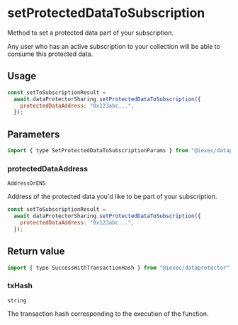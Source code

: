 # setProtectedDataToSubscription

Method to set a protected data part of your subscription.

Any user who has an active subscription to your collection will be able to consume this protected data.

## Usage

```js
const setToSubscriptionResult =
  await dataProtectorSharing.setProtectedDataToSubscription({
    protectedDataAddress: "0x123abc...",
  });
```

## Parameters

```js
import { type SetProtectedDataToSubscriptionParams } from "@iexec/dataprotector";
```

### protectedDataAddress

`AddressOrENS`

Address of the protected data you'd like to be part of your subscription.

```js
const setToSubscriptionResult =
  await dataProtectorSharing.setProtectedDataToSubscription({
    protectedDataAddress: "0x123abc...",
  });
```

## Return value

```js
import { type SuccessWithTransactionHash } from "@iexec/dataprotector";
```

### txHash

`string`

The transaction hash corresponding to the execution of the function.
